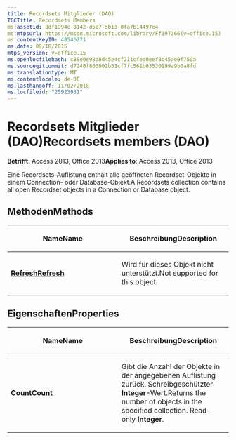 ```yaml
---
title: Recordsets Mitglieder (DAO)
TOCTitle: Recordsets Members
ms:assetid: 8df1994c-8142-d587-5b13-0fa7b14497e4
ms:mtpsurl: https://msdn.microsoft.com/library/Ff197366(v=office.15)
ms:contentKeyID: 48546271
ms.date: 09/18/2015
mtps_version: v=office.15
ms.openlocfilehash: c88e0e98a8d45e4cf211cfed0eef8c45ae9f750a
ms.sourcegitcommit: d7248f803002b31cf7fc561b03530199a9b0a8fd
ms.translationtype: MT
ms.contentlocale: de-DE
ms.lasthandoff: 11/02/2018
ms.locfileid: "25923931"
---
```

# <a name="recordsets-members-dao"></a><span data-ttu-id="90d37-102">Recordsets Mitglieder (DAO)</span><span class="sxs-lookup"><span data-stu-id="90d37-102">Recordsets members (DAO)</span></span>


<span data-ttu-id="90d37-103">**Betrifft**: Access 2013, Office 2013</span><span class="sxs-lookup"><span data-stu-id="90d37-103">**Applies to**: Access 2013, Office 2013</span></span>

<span data-ttu-id="90d37-104">Eine Recordsets-Auflistung enthält alle geöffneten Recordset-Objekte in einem Connection- oder Database-Objekt.</span><span class="sxs-lookup"><span data-stu-id="90d37-104">A Recordsets collection contains all open Recordset objects in a Connection or Database object.</span></span>

## <a name="methods"></a><span data-ttu-id="90d37-105">Methoden</span><span class="sxs-lookup"><span data-stu-id="90d37-105">Methods</span></span>

<table>
<colgroup>
<col style="width: 50%" />
<col style="width: 50%" />
</colgroup>
<thead>
<tr class="header">
<th><p><span data-ttu-id="90d37-106">Name</span><span class="sxs-lookup"><span data-stu-id="90d37-106">Name</span></span></p></th>
<th><p><span data-ttu-id="90d37-107">Beschreibung</span><span class="sxs-lookup"><span data-stu-id="90d37-107">Description</span></span></p></th>
</tr>
</thead>
<tbody>
<tr class="odd">
<td><p><span data-ttu-id="90d37-108"><strong><a href="recordsets-refresh-method-dao.md">Refresh</a></strong></span><span class="sxs-lookup"><span data-stu-id="90d37-108"><strong><a href="recordsets-refresh-method-dao.md">Refresh</a></strong></span></span></p></td>
<td><p><span data-ttu-id="90d37-109">Wird für dieses Objekt nicht unterstützt.</span><span class="sxs-lookup"><span data-stu-id="90d37-109">Not supported for this object.</span></span></p></td>
</tr>
</tbody>
</table>


## <a name="properties"></a><span data-ttu-id="90d37-110">Eigenschaften</span><span class="sxs-lookup"><span data-stu-id="90d37-110">Properties</span></span>

<table>
<colgroup>
<col style="width: 50%" />
<col style="width: 50%" />
</colgroup>
<thead>
<tr class="header">
<th><p><span data-ttu-id="90d37-111">Name</span><span class="sxs-lookup"><span data-stu-id="90d37-111">Name</span></span></p></th>
<th><p><span data-ttu-id="90d37-112">Beschreibung</span><span class="sxs-lookup"><span data-stu-id="90d37-112">Description</span></span></p></th>
</tr>
</thead>
<tbody>
<tr class="odd">
<td><p><span data-ttu-id="90d37-113"><strong><a href="recordsets-count-property-dao.md">Count</a></strong></span><span class="sxs-lookup"><span data-stu-id="90d37-113"><strong><a href="recordsets-count-property-dao.md">Count</a></strong></span></span></p></td>
<td><p><span data-ttu-id="90d37-p101">Gibt die Anzahl der Objekte in der angegebenen Auflistung zurück. Schreibgeschützter <strong>Integer</strong>-Wert.</span><span class="sxs-lookup"><span data-stu-id="90d37-p101">Returns the number of objects in the specified collection. Read-only <strong>Integer</strong>.</span></span></p></td>
</tr>
</tbody>
</table>

